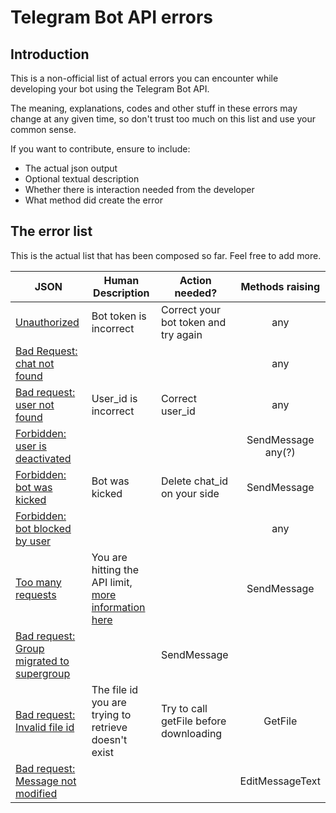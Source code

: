 # Telegram Bot API errors

## Introduction
This is a non-official list of actual errors you can encounter while developing your bot using the Telegram Bot API.

The meaning, explanations, codes and other stuff in these errors may change at any given time, so don't trust too much on this list and use your common sense.

If you want to contribute, ensure to include: 
- The actual json output
- Optional textual description
- Whether there is interaction needed from the developer
- What method did create the error

## The error list

This is the actual list that has been composed so far. Feel free to add more.

| JSON         | Human Description| Action needed?    | Methods raising |
|--------------|------------------|-------------------|:---------------:|
|[Unauthorized](json/unauthorized.json)|Bot token is incorrect|Correct your bot token and try again|any|
|[Bad Request: chat not found](json/bad-request-chat-not-found.json )|||any|
|[Bad request: user not found](json/bad-request-user-not-found.json)|User_id is incorrect|Correct user_id|any|
|[Forbidden: user is deactivated](json/forbidden-user-is-deactivated.json)|||SendMessage<br />any(?)|
|[Forbidden: bot was kicked](json/forbidden-bot-was-kicked.json)|Bot was kicked|Delete chat_id on your side|SendMessage|
|[Forbidden: bot blocked by user](json/forbidden-bot-blocked-by-user.json)|||any|
|[Too many requests](json/too-many-requests.json)|You are hitting the API limit, [more information here](https://core.telegram.org/bots/faq#my-bot-is-hitting-limits-how-do-i-avoid-this)||SendMessage|
|[Bad request: Group migrated to supergroup](json/bad-request-group-chat-migrated.json)||SendMessage|
|[Bad request: Invalid file id](json/bad-request-invalid-file-id.json)| The file id you are trying to retrieve doesn't exist|Try to call getFile before downloading|GetFile|
|[Bad request: Message not modified](json/bad-request-message-not-modified.json)|||EditMessageText|
